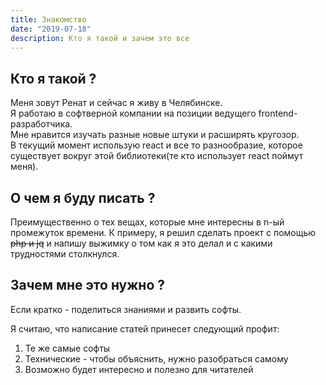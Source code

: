 ```yaml
---
title: Знакомство
date: "2019-07-18"
description: Кто я такой и зачем это все
---
```


## Кто я такой ?

Меня зовут Ренат и сейчас я живу в Челябинске.  
Я работаю в софтверной компании на позиции ведущего frontend-разработчика.  
Мне нравится изучать разные новые штуки и расширять кругозор.  
В текущий момент использую react и все то разнообразие, которое существует вокруг этой библиотеки(те кто использует react поймут меня). 

## О чем я буду писать ?

Преимущественно о тех вещах, которые мне интересны в n-ый промежуток времени.
К примеру, я решил сделать проект с помощью ~~php и jq~~ и напишу выжимку о том как я это делал и с какими трудностями столкнулся.

## Зачем мне это нужно ?

Если кратко - поделиться знаниями и развить софты.  

Я считаю, что написание статей принесет следующий профит:

1) Те же самые софты
2) Технические - чтобы объяснить, нужно разобраться самому
3) Возможно будет интересно и полезно для читателей